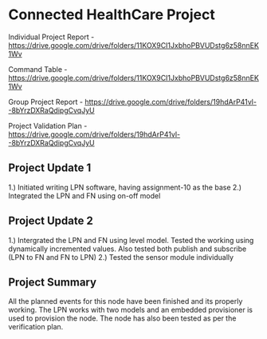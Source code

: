# Connected HealthCare Project

Individual Project Report - https://drive.google.com/drive/folders/11KOX9CI1JxbhoPBVUDstg6z58nnEK1Wv

Command Table - https://drive.google.com/drive/folders/11KOX9CI1JxbhoPBVUDstg6z58nnEK1Wv

Group Project Report - https://drive.google.com/drive/folders/19hdArP41vl--8bYrzDXRaQdipgCvqJyU

Project Validation Plan - https://drive.google.com/drive/folders/19hdArP41vl--8bYrzDXRaQdipgCvqJyU

## Project Update 1

1.) Initiated writing LPN software, having assignment-10 as the base
2.) Integrated the LPN and FN using on-off model

## Project Update 2

1.) Intergrated the LPN and FN using level model. Tested the working using dynamically incremented values. Also tested both publish and subscribe (LPN to FN and FN to LPN)
2.) Tested the sensor module individually

## Project Summary

All the planned events for this node have been finished and its properly working. The LPN works with two models and an embedded provisioner is used to provision the node. The node has also been tested as per the verification plan.
